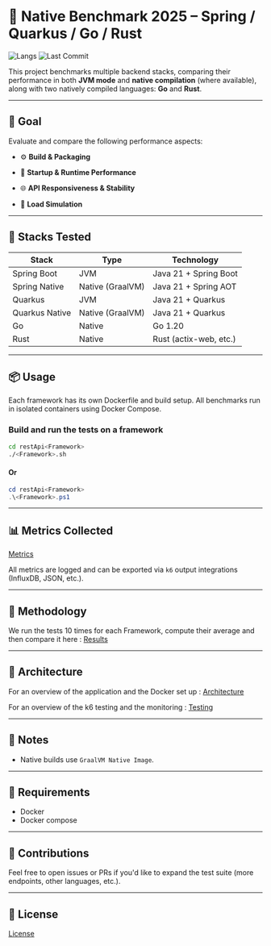 # 🚀 Native Benchmark 2025 – Spring / Quarkus / Go / Rust

![Langs](https://img.shields.io/badge/languages-Spring_Boot%20|%20Quarkus%20|%20Go%20|%20Rust-blue)
![Last Commit](https://img.shields.io/github/last-commit/Ilyesoua/Native-Benchmark-2025)


 This project benchmarks multiple backend stacks, comparing their performance in both **JVM mode** and **native compilation** (where available), along with two natively compiled languages: **Go** and **Rust**.

 ---

## 🎯 Goal

Evaluate and compare the following performance aspects:

- ⚙️ **Build & Packaging**

- 🚀 **Startup & Runtime Performance**

- 🌐 **API Responsiveness & Stability**

- 👥 **Load Simulation**


 ---

 ## 🧰 Stacks Tested

 | Stack              | Type            | Technology             |
 |--------------------|-----------------|-------------------------|
 | Spring Boot        | JVM             | Java 21 + Spring Boot   |
 | Spring Native      | Native (GraalVM) | Java 21 + Spring AOT    |
 | Quarkus            | JVM             | Java 21 + Quarkus       |
 | Quarkus Native     | Native (GraalVM) | Java 21 + Quarkus       |
 | Go                 | Native           | Go 1.20                |
 | Rust               | Native           | Rust (actix-web, etc.)  |

 ---

 ## 📦 Usage

 Each framework has its own Dockerfile and build setup. All benchmarks run in isolated containers using Docker Compose.

 ### Build and run the tests on a framework

 ```bash
cd restApi<Framework>
./<Framework>.sh
 ```

#### Or

```powershell
cd restApi<Framework>
.\<Framework>.ps1
 ```


 ---

 ## 📊 Metrics Collected

[Metrics](docs/metrics.md)

 All metrics are logged and can be exported via `k6` output integrations (InfluxDB, JSON, etc.).

 ---

## 🔧 Methodology

 We run the tests 10 times for each Framework, compute their average and then compare it here : [Results](docs/results.md)

 ---

 ## 🧪 Architecture

For an overview of the application and the Docker set up : [Architecture](docs/architecture.md)

For an overview of the k6 testing and the monitoring : [Testing](docs/testing.md)

 ---

 ## 📝 Notes

 - Native builds use `GraalVM Native Image`.

 ---

 ## 📌 Requirements

 - Docker
 - Docker compose

 ---

 ## 🤝 Contributions

 Feel free to open issues or PRs if you'd like to expand the test suite (more endpoints, other languages, etc.).

 ---

 ## 📖 License

[License](LICENSE)

